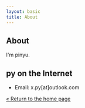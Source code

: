 ```yaml
---
layout: basic
title: About
---
```

## About

I'm pinyu.

## py on the Internet

* Email: x.py[at]outlook.com


[« Return to the home page](/)
